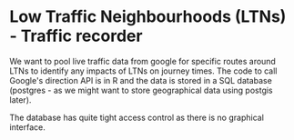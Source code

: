 # Low Traffic Neighbourhoods (LTNs) - Traffic recorder

We want to pool live traffic data from google for specific routes around LTNs to identify
any impacts of LTNs on journey times.  The code to call Google's direction
API is in R and the data is stored in a SQL database (postgres - as we might want to
store geographical data using postgis later).

The database has quite tight access control as there is no graphical interface.
